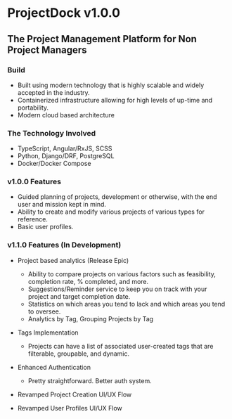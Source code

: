 # ProjectDock v1.0.0
## The Project Management Platform for Non Project Managers

### Build

- Built using modern technology that is highly scalable and widely accepted in the industry.
- Containerized infrastructure allowing for high levels of up-time and portability.
- Modern cloud based architecture

### The Technology Involved
- TypeScript, Angular/RxJS, SCSS
- Python, Django/DRF, PostgreSQL
- Docker/Docker Compose

### v1.0.0 Features

- Guided planning of projects, development or otherwise, with the end user and mission kept in mind.
- Ability to create and modify various projects of various types for reference.
- Basic user profiles.

### v1.1.0 Features (In Development)

- Project based analytics (Release Epic)
    - Ability to compare projects on various factors such as feasibility, completion rate, % completed, and more.
    - Suggestions/Reminder service to keep you on track with your project and target completion date.
    - Statistics on which areas you tend to lack and which areas you tend to oversee.
    - Analytics by Tag, Grouping Projects by Tag

- Tags Implementation
    - Projects can have a list of associated user-created tags that are filterable, groupable, and dynamic.

- Enhanced Authentication
    - Pretty straightforward. Better auth system.

- Revamped Project Creation UI/UX Flow

- Revamped User Profiles UI/UX Flow
